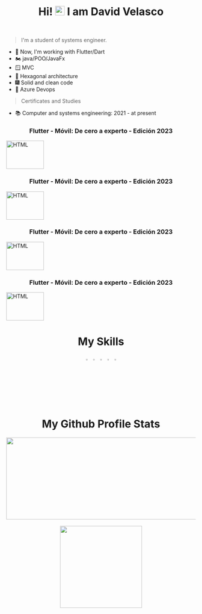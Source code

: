 <h1 align="center">
  Hi! <img src="https://user-images.githubusercontent.com/57642291/115981321-b7a44c80-a58a-11eb-8109-79aa8bcf0698.gif" width="25px"> I am David Velasco
</h1>
<br>

>I'm a student of systems engineer.

- 🔭 Now, I'm working with Flutter/Dart
- 🏍️ java/POO/JavaFx
- 🪟 MVC
- 🙉 Hexagonal architecture
- 🎆 Solid and clean code
- 💪 Azure Devops

>Certificates and Studies

- 📚 Computer and systems engineering:
      2021 - at present
      
 <p align="center">
  <h3 align="center">Flutter - Móvil: De cero a experto - Edición 2023</h3>
  <a href="https://cursos.devtalles.com/certificates/zgjcbha84t">
    <img src="https://import.cdn.thinkific.com/643563/courses/2177248/7Untxgx4QDqYhbWQgOUc_FLUTTER-NEW-COVER.png?width=380" alt="HTML" width="100" height="75" align="center">
  </a>
   <h3 align="center">Flutter - Móvil: De cero a experto - Edición 2023</h3>
  <a href="https://cursos.devtalles.com/certificates/zgjcbha84t">
    <img src="https://import.cdn.thinkific.com/643563/courses/2177248/7Untxgx4QDqYhbWQgOUc_FLUTTER-NEW-COVER.png?width=380" alt="HTML" width="100" height="75">
  </a>
    <h3 align="center">Flutter - Móvil: De cero a experto - Edición 2023</h3>
  <a href="https://cursos.devtalles.com/certificates/zgjcbha84t">
    <img src="https://import.cdn.thinkific.com/643563/courses/2177248/7Untxgx4QDqYhbWQgOUc_FLUTTER-NEW-COVER.png?width=380" alt="HTML" width="100" height="75">
  </a>
  <h3 align="center">Flutter - Móvil: De cero a experto - Edición 2023</h3>
  <a href="https://cursos.devtalles.com/certificates/zgjcbha84t">
    <img src="https://import.cdn.thinkific.com/643563/courses/2177248/7Untxgx4QDqYhbWQgOUc_FLUTTER-NEW-COVER.png?width=380" alt="HTML" width="100" height="75">
  </a>
</p>

     
<h1 align="center">
  My Skills
</h1>


<div align="center">
  <code><img src="https://cdn.jsdelivr.net/gh/devicons/devicon/icons/java/java-original.svg" width=3%/></code>
  <code><img src="https://cdn.jsdelivr.net/gh/devicons/devicon/icons/dart/dart-original.svg" width=3%/></code>
  <code><img src="https://cdn.jsdelivr.net/gh/devicons/devicon/icons/flutter/flutter-original.svg" width=3%/></code>
  <code><img src="https://upload.wikimedia.org/wikipedia/commons/9/97/Sqlite-square-icon.svg" width=3%/></code>
  <code><img src="https://zeevector.com/wp-content/uploads/Microsoft-Azure-DevOps-logo.png" width=3%/></code>
</div>


<div align="center">
  
  <h1> 
  My Github Profile Stats
  </h1>

  <a href="https://github.com/DavidVM12">
    <img align="center" height="218" width="1500" src="http://github-profile-summary-cards.vercel.app/api/cards/profile-details?username=DavidVM12&theme=nord_dark">
  </a><br><br>

  <a href="https://github.com/DavidVM12">
    <img align="center" height="218" src="http://github-profile-summary-cards.vercel.app/api/cards/stats?username=DavidVM12&theme=nord_dark">
  </a>
  
</div>

